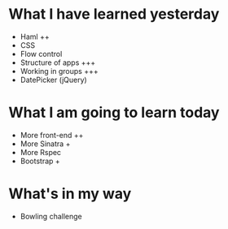 # What I have learned yesterday
- Haml ++
- CSS
- Flow control
- Structure of apps +++
- Working in groups +++
- DatePicker (jQuery)

# What I am going to learn today
- More front-end ++
- More Sinatra +
- More Rspec
- Bootstrap +

# What's in my way
- Bowling challenge
